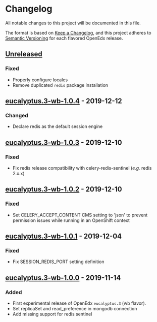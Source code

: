 # Changelog

All notable changes to this project will be documented in this file.

The format is based on [Keep a Changelog](https://keepachangelog.com/en/1.0.0/),
and this project adheres to [Semantic
Versioning](https://semver.org/spec/v2.0.0.html) for each flavored OpenEdx
release.

## [Unreleased]

### Fixed

- Properly configure locales
- Remove duplicated `redis` package installation

## [eucalyptus.3-wb-1.0.4] - 2019-12-12

### Changed

- Declare redis as the default session engine

## [eucalyptus.3-wb-1.0.3] - 2019-12-10

### Fixed

- Fix redis release compatibility with celery-redis-sentinel (_e.g._ redis
  2.x.x)

## [eucalyptus.3-wb-1.0.2] - 2019-12-10

### Fixed

- Set CELERY_ACCEPT_CONTENT CMS setting to 'json' to prevent permission issues
  while running in an OpenShift context

## [eucalyptus.3-wb-1.0.1] - 2019-12-04

### Fixed

- Fix SESSION_REDIS_PORT setting definition

## [eucalyptus.3-wb-1.0.0] - 2019-11-14

### Added

- First experimental release of OpenEdx `eucalyptus.3` (wb flavor).
- Set replicaSet and read_preference in mongodb connection
- Add missing support for redis sentinel

[unreleased]: https://github.com/openfun/openedx-docker/compare/eucalyptus.3-wb-1.0.4...HEAD
[eucalyptus.3-wb-1.0.4]: https://github.com/openfun/openedx-docker/compare/eucalyptus.3-wb-1.0.3...eucalyptus.3-wb-1.0.4
[eucalyptus.3-wb-1.0.3]: https://github.com/openfun/openedx-docker/compare/eucalyptus.3-wb-1.0.2...eucalyptus.3-wb-1.0.3
[eucalyptus.3-wb-1.0.2]: https://github.com/openfun/openedx-docker/compare/eucalyptus.3-wb-1.0.1...eucalyptus.3-wb-1.0.2
[eucalyptus.3-wb-1.0.1]: https://github.com/openfun/openedx-docker/compare/eucalyptus.3-wb-1.0.0...eucalyptus.3-wb-1.0.1
[eucalyptus.3-wb-1.0.0]: https://github.com/openfun/openedx-docker/releases/tag/eucalyptus.3-wb-1.0.0
